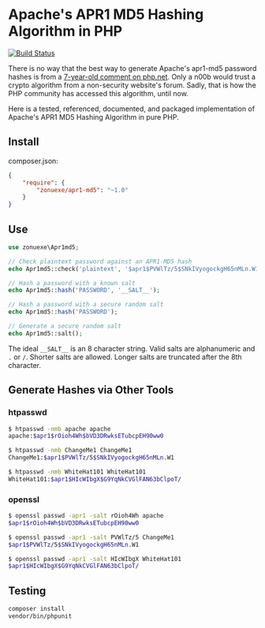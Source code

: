 # Apache's APR1 MD5 Hashing Algorithm in PHP
[![Build Status](https://travis-ci.org/whitehat101/apr1-md5.svg)](https://travis-ci.org/whitehat101/apr1-md5)

There is no way that the best way to generate Apache's apr1-md5 password hashes is from a [7-year-old comment on php.net](http://www.php.net/manual/en/function.crypt.php#73619). Only a n00b would trust a crypto algorithm from a non-security website's forum. Sadly, that is how the PHP community has accessed this algorithm, until now.

Here is a tested, referenced, documented, and packaged implementation of Apache's APR1 MD5 Hashing Algorithm in pure PHP.

## Install

composer.json:
```json
{
    "require": {
        "zonuexe/apr1-md5": "~1.0"
    }
}
```

## Use

```php
use zonuexe\Apr1md5;

// Check plaintext password against an APR1-MD5 hash
echo Apr1md5::check('plaintext', '$apr1$PVWlTz/5$SNkIVyogockgH65nMLn.W1');

// Hash a password with a known salt
echo Apr1md5::hash('PASSWORD', '__SALT__');

// Hash a password with a secure random salt
echo Apr1md5::hash('PASSWORD');

// Generate a secure random salt
echo Apr1md5::salt();
```

The ideal `__SALT__` is an 8 character string. Valid salts are alphanumeric and `.` or `/`. Shorter salts are allowed. Longer salts are truncated after the 8th character.

## Generate Hashes via Other Tools

### htpasswd
```bash
$ htpasswd -nmb apache apache
apache:$apr1$rOioh4Wh$bVD3DRwksETubcpEH90ww0

$ htpasswd -nmb ChangeMe1 ChangeMe1
ChangeMe1:$apr1$PVWlTz/5$SNkIVyogockgH65nMLn.W1

$ htpasswd -nmb WhiteHat101 WhiteHat101
WhiteHat101:$apr1$HIcWIbgX$G9YqNkCVGlFAN63bClpoT/
```

### openssl
```bash
$ openssl passwd -apr1 -salt rOioh4Wh apache
$apr1$rOioh4Wh$bVD3DRwksETubcpEH90ww0

$ openssl passwd -apr1 -salt PVWlTz/5 ChangeMe1
$apr1$PVWlTz/5$SNkIVyogockgH65nMLn.W1

$ openssl passwd -apr1 -salt HIcWIbgX WhiteHat101
$apr1$HIcWIbgX$G9YqNkCVGlFAN63bClpoT/
```

## Testing

```bash
composer install
vendor/bin/phpunit
```
